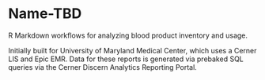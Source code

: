 # Name-TBD
R Markdown workflows for analyzing blood product inventory and usage.

Initially built for University of Maryland Medical Center, which uses a Cerner LIS and Epic EMR. Data for these reports is generated via prebaked SQL queries via the Cerner Discern Analytics Reporting Portal.
